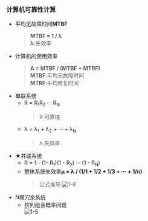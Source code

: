 ### 计算机可靠性计算
  + 平均无故障时间**MTBF**
    > **MTBF = 1 / λ**</br>
      **λ**:失效率    
  + 计算机的使用效率
    > **A = MTBF / (MTBF + MTRF)**</br>
      **MTBF**:平均无故障时间</br>
      **MTRF**:平均修复时间</br>
  + 串联系统
    + R = R<sub>1</sub>R<sub>2</sub> ··· R<sub>N</sub>
      > R:可靠性
    + λ = λ<sub>1</sub> + λ<sub>2</sub> + ··· + λ<sub>N</sub>
      > λ:失效率
  + ★并联系统
    + R = 1 - (1- R<sub>1</sub>)(1 - R<sub>2</sub>) ··· (1 - R<sub>N</sub>)
    + 整体系统失效率**μ = λ / (1/1 + 1/2 + 1/3 + ··· + 1/n)**
      > 公式推导
        ![1-6](https://github.com/flysafely/Software-Design-Engineer-Note/blob/master/%E7%AC%AC%E4%B8%80%E7%AB%A0-%E8%AE%A1%E7%AE%97%E6%9C%BA%E7%B3%BB%E7%BB%9F%E7%9F%A5%E8%AF%86/%E6%9C%AC%E7%AB%A0%E5%9B%BE%E4%BE%8B/1-6.jpg)
  + N模冗余系统
    + 排列组合概率问题</br>
      ![1-5](https://github.com/flysafely/Software-Design-Engineer-Note/blob/master/%E7%AC%AC%E4%B8%80%E7%AB%A0-%E8%AE%A1%E7%AE%97%E6%9C%BA%E7%B3%BB%E7%BB%9F%E7%9F%A5%E8%AF%86/%E6%9C%AC%E7%AB%A0%E5%9B%BE%E4%BE%8B/1-5.png)
